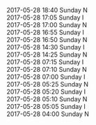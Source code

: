 2017-05-28 18:40 Sunday  N  
2017-05-28 17:05 Sunday  I  
2017-05-28 17:00 Sunday  N  
2017-05-28 16:55 Sunday  I  
2017-05-28 16:50 Sunday  N  
2017-05-28 14:30 Sunday  I  
2017-05-28 14:25 Sunday  N  
2017-05-28 07:15 Sunday  I  
2017-05-28 07:10 Sunday  N  
2017-05-28 07:00 Sunday  I  
2017-05-28 05:25 Sunday  N  
2017-05-28 05:20 Sunday  I  
2017-05-28 05:10 Sunday  N  
2017-05-28 05:05 Sunday  I  
2017-05-28 04:00 Sunday  N  
